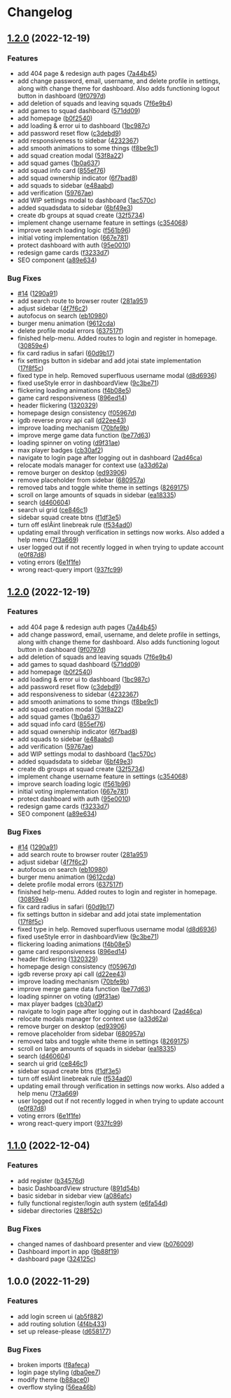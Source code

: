 # Changelog

## [1.2.0](https://github.com/MartinRybergLaude/GameSquad/compare/v1.1.0...v1.2.0) (2022-12-19)


### Features

* add 404 page & redesign auth pages ([7a44b45](https://github.com/MartinRybergLaude/GameSquad/commit/7a44b45a161917faac4312c64c1ff8e781a4ab6c))
* add change password, email, username, and delete profile in settings, along with change theme for dashboard. Also adds functioning logout button in dashboard ([9f0797d](https://github.com/MartinRybergLaude/GameSquad/commit/9f0797dda6ca8771fa85195ae70bb69275043f31))
* add deletion of squads and leaving squads ([7f6e9b4](https://github.com/MartinRybergLaude/GameSquad/commit/7f6e9b4ba11b685bc880b3aa6ec507a3489f90d7))
* add games to squad dashboard ([571dd09](https://github.com/MartinRybergLaude/GameSquad/commit/571dd09195ba2eb96e52a6c6d7aba7bb561ac5e5))
* add homepage ([b0f2540](https://github.com/MartinRybergLaude/GameSquad/commit/b0f25404123c27571d1e84041d80d36fdfae03dc))
* add loading & error ui to dashboard ([1bc987c](https://github.com/MartinRybergLaude/GameSquad/commit/1bc987c2827a8a748ebc2eca1c781882c49e0ef4))
* add password reset flow ([c3debd9](https://github.com/MartinRybergLaude/GameSquad/commit/c3debd9a24348024dec926d1917f667c1821f772))
* add responsiveness to sidebar ([4232367](https://github.com/MartinRybergLaude/GameSquad/commit/4232367b75cfa385da23b5bdc404a0b860a7b127))
* add smooth animations to some things ([f8be9c1](https://github.com/MartinRybergLaude/GameSquad/commit/f8be9c1b058d6c5240968af41af8b4f7a035a4e4))
* add squad creation modal ([53f8a22](https://github.com/MartinRybergLaude/GameSquad/commit/53f8a22e0cce7845deae587cf0eed9bea90b30bd))
* add squad games ([1b0a637](https://github.com/MartinRybergLaude/GameSquad/commit/1b0a63729331d53909cc9cd99153da20afaa2d50))
* add squad info card ([855ef76](https://github.com/MartinRybergLaude/GameSquad/commit/855ef7674df661d0dcbcffb61b300a24249ec39a))
* add squad ownership indicator ([6f7bad8](https://github.com/MartinRybergLaude/GameSquad/commit/6f7bad8394065666017c7d62964978d202003078))
* add squads to sidebar ([e48aabd](https://github.com/MartinRybergLaude/GameSquad/commit/e48aabd0e5f85e1b5adb2d313f973de6fcb0c7b3))
* add verification ([59767ae](https://github.com/MartinRybergLaude/GameSquad/commit/59767ae3128429686c5cd4cef8fb767bb34175a7))
* add WIP settings modal to dashboard ([1ac570c](https://github.com/MartinRybergLaude/GameSquad/commit/1ac570cf2f5f84ec5607f9b78576496885fde869))
* added squadsdata to sidebar ([6bf49e3](https://github.com/MartinRybergLaude/GameSquad/commit/6bf49e318fc350b85e0c580c783bb2bdc25a54da))
* create db groups at squad create ([32f5734](https://github.com/MartinRybergLaude/GameSquad/commit/32f5734220ddb4fb2326518fd6def288b2d54d7b))
* implement change username feature in settings ([c354068](https://github.com/MartinRybergLaude/GameSquad/commit/c3540680d4f89ee01cbe62ef516ac2a387e23846))
* improve search loading logic ([f561b96](https://github.com/MartinRybergLaude/GameSquad/commit/f561b96f7ea79ae8295d9d353dcfdc11d665617f))
* initial voting implementation ([667e781](https://github.com/MartinRybergLaude/GameSquad/commit/667e781198930d64e52c0b813e536f53816a277f))
* protect dashboard with auth ([95e0010](https://github.com/MartinRybergLaude/GameSquad/commit/95e0010c7e6b6f821aa32bfd16ab83686525ad3c))
* redesign game cards ([f3233d7](https://github.com/MartinRybergLaude/GameSquad/commit/f3233d78e23bd229316f2237210292262cd1dfb1))
* SEO component ([a89e634](https://github.com/MartinRybergLaude/GameSquad/commit/a89e634fe4fc9ca8a555254b088e80c965aa4b6e))


### Bug Fixes

* [#14](https://github.com/MartinRybergLaude/GameSquad/issues/14) ([1290a91](https://github.com/MartinRybergLaude/GameSquad/commit/1290a91a7aa1a7eaa2d82184223a17fe9250ba12))
* add search route to browser router ([281a951](https://github.com/MartinRybergLaude/GameSquad/commit/281a9518fd8def9b8959c11333af8116a1a922f7))
* adjust sidebar ([4f7f6c2](https://github.com/MartinRybergLaude/GameSquad/commit/4f7f6c29e60ba4666d4632f34435097f3b8e4b05))
* autofocus on search ([eb10980](https://github.com/MartinRybergLaude/GameSquad/commit/eb1098010df08d6280a855bf862f7adeac886645))
* burger menu animation ([9612cda](https://github.com/MartinRybergLaude/GameSquad/commit/9612cda9596f3aa29a34940f81295c744e9e1199))
* delete profile modal errors ([637517f](https://github.com/MartinRybergLaude/GameSquad/commit/637517f2600c981429d8b480b9d07c6c6aeabdb9))
* finished help-menu. Added routes to login and register in homepage. ([30859e4](https://github.com/MartinRybergLaude/GameSquad/commit/30859e449d7a0b6511dcf7ec91b6eea816df6b4d))
* fix card radius in safari ([60d9b17](https://github.com/MartinRybergLaude/GameSquad/commit/60d9b17b0acffbe22c986631dbda1668302a11dc))
* fix settings button in sidebar and add jotai state implementation ([17f8f5c](https://github.com/MartinRybergLaude/GameSquad/commit/17f8f5c9bb79a7bb25b448fb19a8355bedd3f7ca))
* fixed type in help. Removed superfluous username modal ([d8d6936](https://github.com/MartinRybergLaude/GameSquad/commit/d8d693664d4ab885a54f335c76e9efa90c8b512a))
* fixed useStyle error in dashboardView ([9c3be71](https://github.com/MartinRybergLaude/GameSquad/commit/9c3be71468f909468900a047c5aa6977d2ba5149))
* flickering loading animations ([f4b08e5](https://github.com/MartinRybergLaude/GameSquad/commit/f4b08e5a29c2021afa8916271c2d0d419151cb65))
* game card responsiveness ([896ed14](https://github.com/MartinRybergLaude/GameSquad/commit/896ed14f5d6e6634e61a86715ccd0e6ba75ec065))
* header flickering ([1320329](https://github.com/MartinRybergLaude/GameSquad/commit/1320329847d8ca7d97ec58bc9c36d6809bb851cc))
* homepage design consistency ([f05967d](https://github.com/MartinRybergLaude/GameSquad/commit/f05967d2e8c3a6ccb2631a367feae5840de259df))
* igdb reverse proxy api call ([d22ee43](https://github.com/MartinRybergLaude/GameSquad/commit/d22ee4368e722004784018061a214b24d8aefab3))
* improve loading mechanism ([70bfe9b](https://github.com/MartinRybergLaude/GameSquad/commit/70bfe9b9b94e3ab2a52ddc22debcd0d52c173e3e))
* improve merge game data function ([be77d63](https://github.com/MartinRybergLaude/GameSquad/commit/be77d634325bdb436859e42f13ccd7fc2fed88f8))
* loading spinner on voting ([d9f31ae](https://github.com/MartinRybergLaude/GameSquad/commit/d9f31ae68fa0c0d8dfd7aea0a865a452f48553d2))
* max player badges ([cb30af2](https://github.com/MartinRybergLaude/GameSquad/commit/cb30af271c03ea8fffe3f822257d00e8bc79561d))
* navigate to login page after logging out in dashboard ([2ad46ca](https://github.com/MartinRybergLaude/GameSquad/commit/2ad46ca5e03e5c3a97931a5cb0400e5c0eb8e386))
* relocate modals manager for context use ([a33d62a](https://github.com/MartinRybergLaude/GameSquad/commit/a33d62a939235c1202bf4f543dfc27380c2e4f39))
* remove burger on desktop ([ed93906](https://github.com/MartinRybergLaude/GameSquad/commit/ed93906a8e79f0b6e88fa8126c4bc8a56e565e6b))
* remove placeholder from sidebar ([680957a](https://github.com/MartinRybergLaude/GameSquad/commit/680957a62d0c02f95f1a4a82d318652558e4f5e2))
* removed tabs and toggle white theme in settings ([8269175](https://github.com/MartinRybergLaude/GameSquad/commit/8269175e94f0a94728ba50faaf095c577de7ad1c))
* scroll on large amounts of squads in sidebar ([ea18335](https://github.com/MartinRybergLaude/GameSquad/commit/ea1833513de60fc6c6b96fe51673ae7f87a41b2b))
* search ([d460604](https://github.com/MartinRybergLaude/GameSquad/commit/d4606041422cd2bcc8d99faccdcc365f8c49f33d))
* search ui grid ([ce846c1](https://github.com/MartinRybergLaude/GameSquad/commit/ce846c1ba9ba30e20de0c4a022bbb1ef477cc965))
* sidebar squad create btns ([f1df3e5](https://github.com/MartinRybergLaude/GameSquad/commit/f1df3e546b8d25ff88fbbd93e4adbaf6e1c214e0))
* turn off eslÃint linebreak rule ([f534ad0](https://github.com/MartinRybergLaude/GameSquad/commit/f534ad01d59e1d824925ff0353b3c45136220f1b))
* updating email through verification in settings now works. Also added a help menu ([7f3a669](https://github.com/MartinRybergLaude/GameSquad/commit/7f3a669baf7433e3f3fcbe51f7465501f0947845))
* user logged out if not recently logged in when trying to update account ([e0f87d8](https://github.com/MartinRybergLaude/GameSquad/commit/e0f87d8d0b0ade5e994f6a470e5a894f03e4522e))
* voting errors ([6e1f1fe](https://github.com/MartinRybergLaude/GameSquad/commit/6e1f1fe93fd868df5e2dcf96a67b9d7d7fb7eb73))
* wrong react-query import ([937fc99](https://github.com/MartinRybergLaude/GameSquad/commit/937fc99433f64d8f208df64aca4a9db95c31fc49))

## [1.2.0](https://github.com/MartinRybergLaude/GameSquad/compare/v1.1.0...v1.2.0) (2022-12-19)


### Features

* add 404 page & redesign auth pages ([7a44b45](https://github.com/MartinRybergLaude/GameSquad/commit/7a44b45a161917faac4312c64c1ff8e781a4ab6c))
* add change password, email, username, and delete profile in settings, along with change theme for dashboard. Also adds functioning logout button in dashboard ([9f0797d](https://github.com/MartinRybergLaude/GameSquad/commit/9f0797dda6ca8771fa85195ae70bb69275043f31))
* add deletion of squads and leaving squads ([7f6e9b4](https://github.com/MartinRybergLaude/GameSquad/commit/7f6e9b4ba11b685bc880b3aa6ec507a3489f90d7))
* add games to squad dashboard ([571dd09](https://github.com/MartinRybergLaude/GameSquad/commit/571dd09195ba2eb96e52a6c6d7aba7bb561ac5e5))
* add homepage ([b0f2540](https://github.com/MartinRybergLaude/GameSquad/commit/b0f25404123c27571d1e84041d80d36fdfae03dc))
* add loading & error ui to dashboard ([1bc987c](https://github.com/MartinRybergLaude/GameSquad/commit/1bc987c2827a8a748ebc2eca1c781882c49e0ef4))
* add password reset flow ([c3debd9](https://github.com/MartinRybergLaude/GameSquad/commit/c3debd9a24348024dec926d1917f667c1821f772))
* add responsiveness to sidebar ([4232367](https://github.com/MartinRybergLaude/GameSquad/commit/4232367b75cfa385da23b5bdc404a0b860a7b127))
* add smooth animations to some things ([f8be9c1](https://github.com/MartinRybergLaude/GameSquad/commit/f8be9c1b058d6c5240968af41af8b4f7a035a4e4))
* add squad creation modal ([53f8a22](https://github.com/MartinRybergLaude/GameSquad/commit/53f8a22e0cce7845deae587cf0eed9bea90b30bd))
* add squad games ([1b0a637](https://github.com/MartinRybergLaude/GameSquad/commit/1b0a63729331d53909cc9cd99153da20afaa2d50))
* add squad info card ([855ef76](https://github.com/MartinRybergLaude/GameSquad/commit/855ef7674df661d0dcbcffb61b300a24249ec39a))
* add squad ownership indicator ([6f7bad8](https://github.com/MartinRybergLaude/GameSquad/commit/6f7bad8394065666017c7d62964978d202003078))
* add squads to sidebar ([e48aabd](https://github.com/MartinRybergLaude/GameSquad/commit/e48aabd0e5f85e1b5adb2d313f973de6fcb0c7b3))
* add verification ([59767ae](https://github.com/MartinRybergLaude/GameSquad/commit/59767ae3128429686c5cd4cef8fb767bb34175a7))
* add WIP settings modal to dashboard ([1ac570c](https://github.com/MartinRybergLaude/GameSquad/commit/1ac570cf2f5f84ec5607f9b78576496885fde869))
* added squadsdata to sidebar ([6bf49e3](https://github.com/MartinRybergLaude/GameSquad/commit/6bf49e318fc350b85e0c580c783bb2bdc25a54da))
* create db groups at squad create ([32f5734](https://github.com/MartinRybergLaude/GameSquad/commit/32f5734220ddb4fb2326518fd6def288b2d54d7b))
* implement change username feature in settings ([c354068](https://github.com/MartinRybergLaude/GameSquad/commit/c3540680d4f89ee01cbe62ef516ac2a387e23846))
* improve search loading logic ([f561b96](https://github.com/MartinRybergLaude/GameSquad/commit/f561b96f7ea79ae8295d9d353dcfdc11d665617f))
* initial voting implementation ([667e781](https://github.com/MartinRybergLaude/GameSquad/commit/667e781198930d64e52c0b813e536f53816a277f))
* protect dashboard with auth ([95e0010](https://github.com/MartinRybergLaude/GameSquad/commit/95e0010c7e6b6f821aa32bfd16ab83686525ad3c))
* redesign game cards ([f3233d7](https://github.com/MartinRybergLaude/GameSquad/commit/f3233d78e23bd229316f2237210292262cd1dfb1))
* SEO component ([a89e634](https://github.com/MartinRybergLaude/GameSquad/commit/a89e634fe4fc9ca8a555254b088e80c965aa4b6e))


### Bug Fixes

* [#14](https://github.com/MartinRybergLaude/GameSquad/issues/14) ([1290a91](https://github.com/MartinRybergLaude/GameSquad/commit/1290a91a7aa1a7eaa2d82184223a17fe9250ba12))
* add search route to browser router ([281a951](https://github.com/MartinRybergLaude/GameSquad/commit/281a9518fd8def9b8959c11333af8116a1a922f7))
* adjust sidebar ([4f7f6c2](https://github.com/MartinRybergLaude/GameSquad/commit/4f7f6c29e60ba4666d4632f34435097f3b8e4b05))
* autofocus on search ([eb10980](https://github.com/MartinRybergLaude/GameSquad/commit/eb1098010df08d6280a855bf862f7adeac886645))
* burger menu animation ([9612cda](https://github.com/MartinRybergLaude/GameSquad/commit/9612cda9596f3aa29a34940f81295c744e9e1199))
* delete profile modal errors ([637517f](https://github.com/MartinRybergLaude/GameSquad/commit/637517f2600c981429d8b480b9d07c6c6aeabdb9))
* finished help-menu. Added routes to login and register in homepage. ([30859e4](https://github.com/MartinRybergLaude/GameSquad/commit/30859e449d7a0b6511dcf7ec91b6eea816df6b4d))
* fix card radius in safari ([60d9b17](https://github.com/MartinRybergLaude/GameSquad/commit/60d9b17b0acffbe22c986631dbda1668302a11dc))
* fix settings button in sidebar and add jotai state implementation ([17f8f5c](https://github.com/MartinRybergLaude/GameSquad/commit/17f8f5c9bb79a7bb25b448fb19a8355bedd3f7ca))
* fixed type in help. Removed superfluous username modal ([d8d6936](https://github.com/MartinRybergLaude/GameSquad/commit/d8d693664d4ab885a54f335c76e9efa90c8b512a))
* fixed useStyle error in dashboardView ([9c3be71](https://github.com/MartinRybergLaude/GameSquad/commit/9c3be71468f909468900a047c5aa6977d2ba5149))
* flickering loading animations ([f4b08e5](https://github.com/MartinRybergLaude/GameSquad/commit/f4b08e5a29c2021afa8916271c2d0d419151cb65))
* game card responsiveness ([896ed14](https://github.com/MartinRybergLaude/GameSquad/commit/896ed14f5d6e6634e61a86715ccd0e6ba75ec065))
* header flickering ([1320329](https://github.com/MartinRybergLaude/GameSquad/commit/1320329847d8ca7d97ec58bc9c36d6809bb851cc))
* homepage design consistency ([f05967d](https://github.com/MartinRybergLaude/GameSquad/commit/f05967d2e8c3a6ccb2631a367feae5840de259df))
* igdb reverse proxy api call ([d22ee43](https://github.com/MartinRybergLaude/GameSquad/commit/d22ee4368e722004784018061a214b24d8aefab3))
* improve loading mechanism ([70bfe9b](https://github.com/MartinRybergLaude/GameSquad/commit/70bfe9b9b94e3ab2a52ddc22debcd0d52c173e3e))
* improve merge game data function ([be77d63](https://github.com/MartinRybergLaude/GameSquad/commit/be77d634325bdb436859e42f13ccd7fc2fed88f8))
* loading spinner on voting ([d9f31ae](https://github.com/MartinRybergLaude/GameSquad/commit/d9f31ae68fa0c0d8dfd7aea0a865a452f48553d2))
* max player badges ([cb30af2](https://github.com/MartinRybergLaude/GameSquad/commit/cb30af271c03ea8fffe3f822257d00e8bc79561d))
* navigate to login page after logging out in dashboard ([2ad46ca](https://github.com/MartinRybergLaude/GameSquad/commit/2ad46ca5e03e5c3a97931a5cb0400e5c0eb8e386))
* relocate modals manager for context use ([a33d62a](https://github.com/MartinRybergLaude/GameSquad/commit/a33d62a939235c1202bf4f543dfc27380c2e4f39))
* remove burger on desktop ([ed93906](https://github.com/MartinRybergLaude/GameSquad/commit/ed93906a8e79f0b6e88fa8126c4bc8a56e565e6b))
* remove placeholder from sidebar ([680957a](https://github.com/MartinRybergLaude/GameSquad/commit/680957a62d0c02f95f1a4a82d318652558e4f5e2))
* removed tabs and toggle white theme in settings ([8269175](https://github.com/MartinRybergLaude/GameSquad/commit/8269175e94f0a94728ba50faaf095c577de7ad1c))
* scroll on large amounts of squads in sidebar ([ea18335](https://github.com/MartinRybergLaude/GameSquad/commit/ea1833513de60fc6c6b96fe51673ae7f87a41b2b))
* search ([d460604](https://github.com/MartinRybergLaude/GameSquad/commit/d4606041422cd2bcc8d99faccdcc365f8c49f33d))
* search ui grid ([ce846c1](https://github.com/MartinRybergLaude/GameSquad/commit/ce846c1ba9ba30e20de0c4a022bbb1ef477cc965))
* sidebar squad create btns ([f1df3e5](https://github.com/MartinRybergLaude/GameSquad/commit/f1df3e546b8d25ff88fbbd93e4adbaf6e1c214e0))
* turn off eslÃint linebreak rule ([f534ad0](https://github.com/MartinRybergLaude/GameSquad/commit/f534ad01d59e1d824925ff0353b3c45136220f1b))
* updating email through verification in settings now works. Also added a help menu ([7f3a669](https://github.com/MartinRybergLaude/GameSquad/commit/7f3a669baf7433e3f3fcbe51f7465501f0947845))
* user logged out if not recently logged in when trying to update account ([e0f87d8](https://github.com/MartinRybergLaude/GameSquad/commit/e0f87d8d0b0ade5e994f6a470e5a894f03e4522e))
* voting errors ([6e1f1fe](https://github.com/MartinRybergLaude/GameSquad/commit/6e1f1fe93fd868df5e2dcf96a67b9d7d7fb7eb73))
* wrong react-query import ([937fc99](https://github.com/MartinRybergLaude/GameSquad/commit/937fc99433f64d8f208df64aca4a9db95c31fc49))

## [1.1.0](https://github.com/MartinRybergLaude/GameSquad/compare/v1.0.0...v1.1.0) (2022-12-04)


### Features

* add register ([b34576d](https://github.com/MartinRybergLaude/GameSquad/commit/b34576d01e151324a9f4e59a907bc8afba7a65ed))
* basic DashboardView structure ([891d54b](https://github.com/MartinRybergLaude/GameSquad/commit/891d54b35bf166fb5a0a15a236ed4266ad84f40b))
* basic sidebar in sidebar view ([a086afc](https://github.com/MartinRybergLaude/GameSquad/commit/a086afcf2e0278b96033ad515fdad195abc75438))
* fully functional register/login auth system ([e6fa54d](https://github.com/MartinRybergLaude/GameSquad/commit/e6fa54d8287f036475436a768843369ee3a4bd2d))
* sidebar directories ([288f52c](https://github.com/MartinRybergLaude/GameSquad/commit/288f52c32f065d603dc0728d8012fdf859a61a04))


### Bug Fixes

* changed names of dashboard presenter and view ([b076009](https://github.com/MartinRybergLaude/GameSquad/commit/b0760094ced8795c18cf17a0718ce5cac66fe9ed))
* Dashboard import in app ([9b88f19](https://github.com/MartinRybergLaude/GameSquad/commit/9b88f19ed7f4a9c79b33a8432fd16ab78d1e1d48))
* dashboard page ([324125c](https://github.com/MartinRybergLaude/GameSquad/commit/324125caf4240a17a3687a18c63feb81af9b4fdb))

## 1.0.0 (2022-11-29)


### Features

* add login screen ui ([ab5f882](https://github.com/MartinRybergLaude/GameSquad/commit/ab5f882e183a251441553f1c08bb6cc548f1ec3a))
* add routing solution ([4f4b433](https://github.com/MartinRybergLaude/GameSquad/commit/4f4b433b018e25c241ba82d6022210c67171d726))
* set up release-please ([d658177](https://github.com/MartinRybergLaude/GameSquad/commit/d65817718715e5961063d3d640d802c5548424a5))


### Bug Fixes

* broken imports ([f8afeca](https://github.com/MartinRybergLaude/GameSquad/commit/f8afeca96f8ff8dae764722dcebf82859d04f185))
* login page styling ([dba0ee7](https://github.com/MartinRybergLaude/GameSquad/commit/dba0ee72999f1c57dc37176849019972802837be))
* modify theme ([b88ace0](https://github.com/MartinRybergLaude/GameSquad/commit/b88ace0bf1697580a0771d6835dda4973b781b31))
* overflow styling ([56ea46b](https://github.com/MartinRybergLaude/GameSquad/commit/56ea46ba7841000bf342b8276b1ccdfffe075772))
